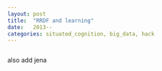 ```yaml
---
layout: post
title:  "RRDF and learning"
date:   2013--
categories: situated_cognition, big_data, hack
---
```


![]()

also add jena